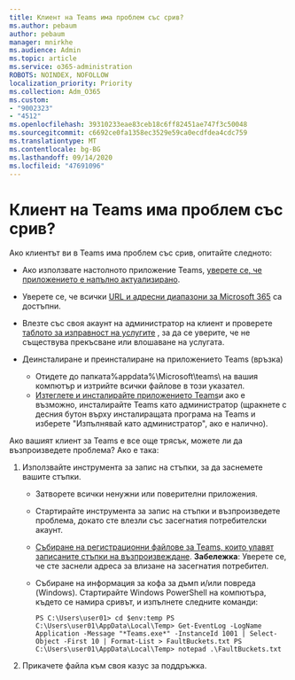 ```yaml
---
title: Клиент на Teams има проблем със срив?
ms.author: pebaum
author: pebaum
manager: mnirkhe
ms.audience: Admin
ms.topic: article
ms.service: o365-administration
ROBOTS: NOINDEX, NOFOLLOW
localization_priority: Priority
ms.collection: Adm_O365
ms.custom:
- "9002323"
- "4512"
ms.openlocfilehash: 39310233eae83ceb18c6ff82451ae747f3c50048
ms.sourcegitcommit: c6692ce0fa1358ec3529e59ca0ecdfdea4cdc759
ms.translationtype: MT
ms.contentlocale: bg-BG
ms.lasthandoff: 09/14/2020
ms.locfileid: "47691096"
---
```

# <a name="teams-client-crashing"></a>Клиент на Teams има проблем със срив?

Ако клиентът ви в Teams има проблем със срив, опитайте следното:

- Ако използвате настолното приложение Teams, [уверете се, че приложението е напълно актуализирано](https://support.office.com/article/Update-Microsoft-Teams-535a8e4b-45f0-4f6c-8b3d-91bca7a51db1).

- Уверете се, че всички [URL и адресни диапазони за Microsoft 365](https://docs.microsoft.com/microsoftteams/connectivity-issues) са достъпни.

- Влезте със своя акаунт на администратор на клиент и проверете [таблото за изправност на услугите](https://docs.microsoft.com/office365/enterprise/view-service-health) , за да се уверите, че не съществува прекъсване или влошаване на услугата.

- Деинсталиране и преинсталиране на приложението Teams (връзка)
    - Отидете до папката%appdata%\Microsoft\teams\ на вашия компютър и изтрийте всички файлове в този указател.
    - [Изтеглете и инсталирайте приложението Teams](https://www.microsoft.com/microsoft-365/microsoft-teams/group-chat-software#office-DesktopAppDownload-ofoushy)и ако е възможно, инсталирайте Teams като администратор (щракнете с десния бутон върху инсталиращата програма на Teams и изберете "Изпълнявай като администратор", ако е налично).

Ако вашият клиент за Teams е все още трясък, можете ли да възпроизведете проблема? Ако е така:

1. Използвайте инструмента за запис на стъпки, за да заснемете вашите стъпки.
    - Затворете всички ненужни или поверителни приложения.
    - Стартирайте инструмента за запис на стъпки и възпроизведете проблема, докато сте влезли със засегнатия потребителски акаунт.
    - [Събиране на регистрационни файлове за Teams, които улавят записаните стъпки на възпроизвеждане](https://docs.microsoft.com/microsoftteams/log-files). **Забележка**: Уверете се, че сте заснели адреса за влизане на засегнатия потребител.
    - Събиране на информация за кофа за дъмп и/или повреда (Windows). Стартирайте Windows PowerShell на компютъра, където се намира сривът, и изпълнете следните команди:

        `
        PS C:\Users\user01> cd $env:temp
        PS C:\Users\user01\AppData\Local\Temp> Get-EventLog -LogName Application -Message "*Teams.exe*" -InstanceId 1001 | Select-Object -First 10 | Format-List > FaultBuckets.txt
        PS C:\Users\user01\AppData\Local\Temp> notepad .\FaultBuckets.txt
        `
    
2. Прикачете файла към своя казус за поддръжка.
